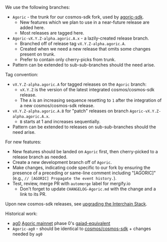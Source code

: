 We use the following branches:

- `Agoric` - the trunk for our cosmos-sdk fork, used by [agoric-sdk](https://github.com/Agoric/agoric-sdk).
    - New features which we plan to use in a near-future release are added here.
    - Most releases are tagged here.
- `Agoric-vX.Y.Z-alpha.agoric.A.x` - a lazily-created release branch.
    - Branched off of release tag `vX.Y.Z-alpha.agoric.A`.
    - Created when we need a new release that omits some changes present on trunk.
    - Prefer to contain only cherry-picks from trunk.
- Pattern can be extended to sub-sub-branches should the need arise.

Tag convention:

- `vX.Y.Z-alpha.agoric.A` for tagged releases on the `Agoric` branch:
    - `vX.Y.Z` is the version of the latest integrated cosmos/cosmos-sdk release.
    - The `A` is an increasing sequence resetting to `1` after the integration of a new cosmos/cosmos-sdk release.
- `vX.Y.Z-alpha.agoric.A.B` for "patch" releases on branch `Agoric-vX.Y.Z-alpha.agoric.A.x`.
    - `B` starts at 1 and increases sequentially.
- Pattern can be extended to releases on sub-sub-branches should the need arise.

For new features:

- New features should be landed on `Agoric` first, then cherry-picked to a release branch as needed.
- Create a new development branch off of `Agoric`.
- Make changes, indicating code specific to our fork by ensuring the presence of a preceding or same-line
  comment including "[AGORIC]" (e.g., `// [AGORIC] Propagate the event history.`).
- Test, review, merge PR with `automerge` label for mergify.io
    - Don't forget to update `CHANGELOG-Agoric.md` with the change and a link to its PR.

Upon new cosmos-sdk releases, see [upgrading the Interchain Stack](https://github.com/Agoric/agoric-sdk/wiki/Upgrading-the-Interchain-Stack).

Historical work:
- [ag0](https://github.com/Agoric/ag0) [Agoric mainnet](https://agoric.com)
  phase 0's [gaiad-equivalent](https://github.com/cosmos/gaia)
- `Agoric-ag0` - should be identical to
  [cosmos/cosmos-sdk](https://github.com/cosmos/cosmos-sdk) + changes needed by
  `ag0`

